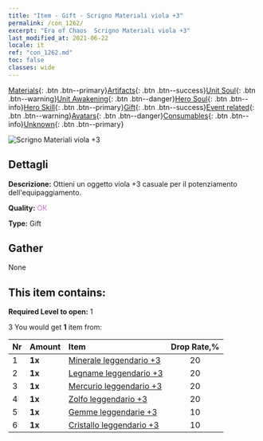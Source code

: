 ```yaml
---
title: "Item - Gift - Scrigno Materiali viola +3"
permalink: /con_1262/
excerpt: "Era of Chaos  Scrigno Materiali viola +3"
last_modified_at: 2021-06-22
locale: it
ref: "con_1262.md"
toc: false
classes: wide
---
```

 [Materials](/ItemsIT/){: .btn .btn--primary}[Artifacts](/ItemsIT/Artifacts/){: .btn .btn--success}[Unit Soul](/ItemsIT/UnitSoul/){: .btn .btn--warning}[Unit Awakening](/ItemsIT/UnitAwakening/){: .btn .btn--danger}[Hero Soul](/ItemsIT/HeroSoul/){: .btn .btn--info}[Hero Skill](/ItemsIT/HeroSkill/){: .btn .btn--primary}[Gift](/ItemsIT/Gift/){: .btn .btn--success}[Event related](/ItemsIT/Events/){: .btn .btn--warning}[Avatars](/ItemsIT/Avatars/){: .btn .btn--danger}[Consumables](/ItemsIT/Consumables/){: .btn .btn--info}[Unknown](/ItemsIT/Unknown/){: .btn .btn--primary}

 ![Scrigno Materiali viola +3](/images/t/i_304002.png)

## Dettagli
 **Descrizione:** Ottieni un oggetto viola +3 casuale per il potenziamento dell'equipaggiamento.

 **Quality:** <span style="color: #DA70D6">OK</span>

 **Type:** Gift

## Gather

  None

## This item contains:

 **Required Level to open:** 1

 3 You would get **1** item  from:

  | Nr | Amount |     Item    | Drop Rate,% |
  |:---|:-------|:------------|:---------:|
  | 1 |  **1x** | [Minerale leggendario +3](/ItemsIT/mat_54/) | 20 | 
  | 2 |  **1x** | [Legname leggendario +3](/ItemsIT/mat_55/) | 20 | 
  | 3 |  **1x** | [Mercurio leggendario +3](/ItemsIT/mat_56/) | 20 | 
  | 4 |  **1x** | [Zolfo leggendario +3](/ItemsIT/mat_57/) | 20 | 
  | 5 |  **1x** | [Gemme leggendarie +3](/ItemsIT/mat_58/) | 10 | 
  | 6 |  **1x** | [Cristallo leggendario +3](/ItemsIT/mat_59/) | 10 | 
